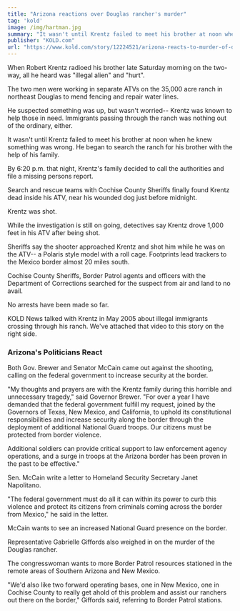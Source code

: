 ```yaml
---
title: "Arizona reactions over Douglas rancher's murder"
tag: 'kold'
image: /img/hartman.jpg
summary: "It wasn't until Krentz failed to meet his brother at noon when he knew something was wrong. He began to search the ranch for his brother with the help of his family."
publisher: "KOLD.com"
url: "https://www.kold.com/story/12224521/arizona-reacts-to-murder-of-douglas-rancher/"
---
```


When Robert Krentz radioed his brother late Saturday morning on the two-way, all he heard was "illegal alien" and "hurt".

The two men were working in separate ATVs on the 35,000 acre ranch in northeast Douglas to mend fencing and repair water lines.

He suspected something was up, but wasn't worried-- Krentz was known to help those in need. Immigrants passing through the ranch was nothing out of the ordinary, either.

It wasn't until Krentz failed to meet his brother at noon when he knew something was wrong. He began to search the ranch for his brother with the help of his family.

By 6:20 p.m. that night, Krentz's family decided to call the authorities and file a missing persons report.

Search and rescue teams with Cochise County Sheriffs finally found Krentz dead inside his ATV, near his wounded dog just before midnight.

Krentz was shot.

While the investigation is still on going, detectives say Krentz drove 1,000 feet in his ATV after being shot.

Sheriffs say the shooter approached Krentz and shot him while he was on the ATV-- a Polaris style model with a roll cage. Footprints lead trackers to the Mexico border almost 20 miles south.

Cochise County Sheriffs, Border Patrol agents and officers with the Department of Corrections searched for the suspect from air and land to no avail.

No arrests have been made so far.

KOLD News talked with Krentz in May 2005 about illegal immigrants crossing through his ranch. We've attached that video to this story on the right side.

### Arizona's Politicians React

Both Gov. Brewer and Senator McCain came out against the shooting, calling on the federal government to increase security at the border.

"My thoughts and prayers are with the Krentz family during this horrible and unnecessary tragedy," said Governor Brewer.  "For over a year I have demanded that the federal government fulfill my request, joined by the Governors of Texas, New Mexico, and California, to uphold its constitutional responsibilities and increase security along the border through the deployment of additional National Guard troops.  Our citizens must be protected from border violence.  

Additional soldiers can provide critical support to law enforcement agency operations, and a surge in troops at the Arizona border has been proven in the past to be effective."

Sen. McCain write a letter to Homeland Security Secretary Janet Napolitano.

"The federal government must do all it can within its power to curb this violence and protect its citizens from criminals coming across the border from Mexico," he said in the letter.

McCain wants to see an increased National Guard presence on the border.

Representative Gabrielle Giffords also weighed in on the murder of the Douglas rancher.

The congresswoman wants to more Border Patrol resources stationed in the remote areas of Southern Arizona and New Mexico.

"We'd also like two forward operating bases, one in New Mexico, one in Cochise County to really get ahold of this problem and assist our ranchers out there on the border," Giffords said, referring to Border Patrol stations.
